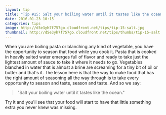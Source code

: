 ```yaml
---
layout: tip
title: "Tip #15: Salt your boiling water until it tastes like the ocean"
date: 2016-01-23 10:15
categories: tips
image: http://d5e3yh7f757go.cloudfront.net/tips/tip-15-salt.jpg
thumbnail: http://d5e3yh7f757go.cloudfront.net/tips/thumbs/tip-15-salt.jpg
---
```

When you are boiling pasta or blanching any kind of vegetable, you have the opportunity to season that food while you cook it. Pasta that is cooked in heavily salted water emerges full of flavor and ready to take just the lightest amount of sauce to take it where it needs to go. Vegetables blanched in water that is almost a brine are screaming for a tiny bit of oil or butter and that's it. The lesson here is that the way to make food that has the right amount of seasoning all the way through is to take every opportunity to season and taste, season and taste. And so we say:

> "Salt your boiling water until it tastes like the ocean."

Try it and you'll see that your food will start to have that little something extra you never knew was missing.
